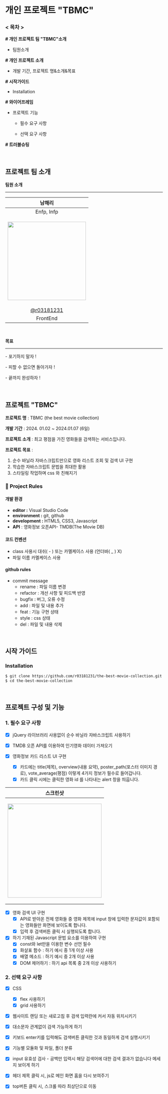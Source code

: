 # 개인 프로젝트 "TBMC"

### < 목차 >

 **# 개인 프로젝트 팀 "TBMC"소개**

- 팀원소개

**# 개인 프로젝트 소개**

- 개발 기간, 프로젝트 명&소개&목표

**# 시작가이드**

- Installation

**# 와이어프레임**

- 프로젝트 기능

  - 필수 요구 사항

  - 선택 요구 사항
 
**# 트러블슈팅**

<br />

## 프로젝트 팀 소개

**팀원 소개**

---

|                            남해리                            |
| :----------------------------------------------------------: |
|                          Enfp, Infp                          |
| <p><img src="https://lh7-us.googleusercontent.com/Ysape_5NRn4N32ZU7oOgrQmrfIAjTdQXKka5lOI6M6JxrEWg48DNhLQEXET56SbLP6f4CEJsn5RpDDoHgM9m6eDLyUolLBdP_xbLnp0gftdJg0hYUrKGwSXXVQxNO02AiSTl_4Wp0nHn9CSfQBblXhM" width="250px" /></p> |
|          [@r03181231](https://github.com/r03181231)          |
|                           FrontEnd                           |


<br />

**목표** 

---

\- 포기하지 말자 ! 

\- 피할 수 없으면 돌아가자 ! 

\- 끝까지 완성하자 !

<br />


## 프로젝트 "TBMC" 



**프로젝트 명** : TBMC (the best movie collection)

**개발 기간** : 2024. 01.02 ~ 2024.01.07 (6일)

**프로젝트 소개** : 최고 평점을 가진 영화들을 검색하는 서비스입니다.

**프로젝트 목표** : 

1. 순수 바닐라 자바스크립트만으로 영화 리스트 조회 및 검색 UI 구현
2. 학습한 자바스크립트 문법을 최대한 활용
3. 스타일링 작업하며 css 와 친해지기



### 🚦 Project Rules

#### **개발 환경**

- **editor :** Visual Studio Code
- **environment :** git, github
- **development :** HTML5, CSS3, Javascript
- **API** : 영화정보 오픈API- TMDB(The Movie DB)



#### 코드 컨벤션

- class 사용시 대쉬( - ) 또는 카멜케이스 사용 (언더바( _ ) X)
- 파일 이름 카멜케이스 사용



#### github rules

- commit message
  - rename : 파일 이름 변경
  - refactor : 개선 사항 및 피드백 반영
  - bugfix : 버그, 오류 수정
  - add : 파일 및 내용 추가
  - feat : 기능 구현 상태
  - style : css 상태
  - del : 파일 및 내용 삭제


<br />


## 시작 가이드



### Installation

```bash
$ git clone https://github.com/r03181231/the-best-movie-collection.git
$ cd the-best-movie-collection
```


<br />


## 프로젝트 구성 및 기능





### 1. 필수 요구 사항       

- [x] jQuery 라이브러리 사용없이 순수 바닐라 자바스크립트 사용하기 

- [x] TMDB 오픈 API를 이용하여 인기영화 데이터 가져오기

- [x] 영화정보 카드 리스트 UI 구현
  - [x] 카드에는 title(제목), overview(내용 요약), poster_path(포스터 이미지 경로), 
    vote_average(평점) 이렇게 4가지 정보가 필수로 들어갑니다.
  - [x] 카드 클릭 시에는 클릭한 영화 id 를 나타내는 alert 창을 띄웁니다.	

| 스크린샷                                                     |
| ------------------------------------------------------------ |
| <p><img src="https://teamsparta.notion.site/image/https%3A%2F%2Fs3-us-west-2.amazonaws.com%2Fsecure.notion-static.com%2F7007a3aa-483d-46e4-8110-4bdd2c2559e3%2FUntitled.png?table=block&id=e3e2ed6b-0789-4968-a391-aef369bb8219&spaceId=83c75a39-3aba-4ba4-a792-7aefe4b07895&width=1800&userId=&cache=v2" width="300px"></p> |



- [x] 영화 검색 UI 구현
  - [x] API로 받아온 전체 영화들 중 영화 제목에 input 창에 
    입력한 문자값이 포함되는 영화들만 화면에 보이도록 합니다.  
  - [x] 입력 후 검색버튼 클릭 시 실행되도록 합니다. 

- [x] 하기 기재된 Javascript 문법 요소를 이용하여 구현
  - [x] const와 let만을 이용한 변수 선언 필수
  - [x] 화살표 함수 : 하기 예시 중 1개 이상 사용
  - [x] 배열 메소드 : 하기 예시 중 2개 이상 사용
  - [x] DOM 제어하기 : 하기 api 목록 중 2개 이상 사용하기

### 2. 선택 요구 사항       

- [x] CSS
  - [x] flex 사용하기
  - [x] grid 사용하기

- [x] 웹사이트 랜딩 또는 새로고침 후 검색 입력란에 커서 자동 위치시키기

- [x] 대소문자 관계없이 검색 가능하게 하기

- [x] 키보드 enter키를 입력해도 검색버튼 클릭한 것과 동일하게 검색 실행시키기

- [x] 기능별 모듈화 및 파일, 폴더 분류

- [x] input 유효성 검사 - 공백만 입력시 해당 검색어에 대한 검색 결과가 없습니다 메세지 보이게 하기 

- [x] 헤더 제목 클릭 시, js로 메인 화면 홈을 다시 보여주기

- [x] top버튼 클릭 시, 스크롤 따라 최상단으로 이동


<br />



